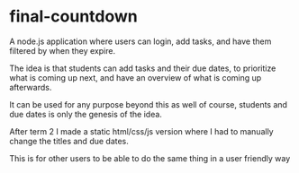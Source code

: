 # final-countdown

A node.js application where users can login, add tasks, and have them filtered by when they expire.  

The idea is that students can add tasks and their due dates, to prioritize what is coming up next, and have an overview of what is coming up afterwards.  

It can be used for any purpose beyond this as well of course, students and due dates is only the genesis of the idea.  

After term 2 I made a static html/css/js version where I had to manually change the titles and due dates.  

This is for other users to be able to do the same thing in a user friendly way
